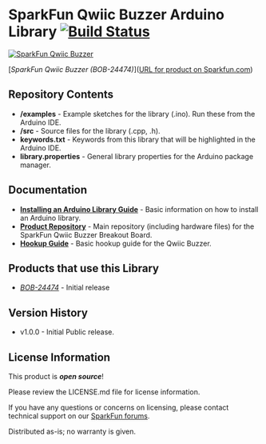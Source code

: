 SparkFun Qwiic Buzzer Arduino Library [![Build Status](https://travis-ci.org/sparkfun/SparkFun_Qwiic_Buzzer_Arduino_Library.svg?branch=master)](https://travis-ci.org/sparkfun/SparkFun_Qwiic_Buzzer_Arduino_Library)
========================================

[![SparkFun Qwiic Buzzer](https://cdn.sparkfun.com/r/600-600/assets/parts/2/4/8/3/2/BOB-24474-Qwiic-Buzzer-Feature.jpg)](https://www.sparkfun.com/products/24474)

[*SparkFun Qwiic Buzzer (BOB-24474)*]([URL for product on Sparkfun.com](https://www.sparkfun.com/products/24474))

<!---


UPDATE WHAT DOES THIS LIBRARY DO!?! =) 



This library allows the user to:

* Turn the buzzer on and off directly
* Optionally, set the frequency, duration, and volume of the sound
* Adjust the device's I<sup>2</sup>C address

-->

Repository Contents
-------------------

* **/examples** - Example sketches for the library (.ino). Run these from the Arduino IDE. 
* **/src** - Source files for the library (.cpp, .h).
* **keywords.txt** - Keywords from this library that will be highlighted in the Arduino IDE. 
* **library.properties** - General library properties for the Arduino package manager. 

Documentation
--------------

* **[Installing an Arduino Library Guide](https://learn.sparkfun.com/tutorials/installing-an-arduino-library)** - Basic information on how to install an Arduino library.
* **[Product Repository](https://github.com/sparkfun/SparkFun_Qwiic_Buzzer)** - Main repository (including hardware files) for the SparkFun Qwiic Buzzer Breakout Board.
* **[Hookup Guide](https://docs.sparkfun.com/SparkFun_Qwiic_Buzzer)** - Basic hookup guide for the  Qwiic Buzzer.

Products that use this Library 
---------------------------------

* [*BOB-24474*](https://www.sparkfun.com/products/24474) - Initial release

Version History
---------------

* v1.0.0 - Initial Public release.

License Information
-------------------

This product is _**open source**_! 

Please review the LICENSE.md file for license information. 

If you have any questions or concerns on licensing, please contact technical support on our [SparkFun forums](https://forum.sparkfun.com/viewforum.php?f=152).

Distributed as-is; no warranty is given.

